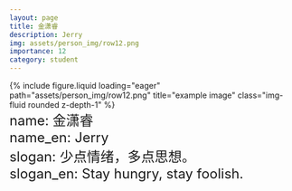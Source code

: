 ```yaml
---
layout: page
title: 金潇睿
description: Jerry
img: assets/person_img/row12.png
importance: 12
category: student
---
```


<div class="row justify-content-center">
    <div class="col-4 mt-3 mt-md-0">
        {% include figure.liquid loading="eager" path="assets/person_img/row12.png" title="example image" class="img-fluid rounded z-depth-1" %}
    </div>
</div>

<font size="5">
    name: 金潇睿<br>
    name_en: Jerry<br>
    slogan: 少点情绪，多点思想。<br>
    slogan_en: Stay hungry, stay foolish.<br>
</font>
